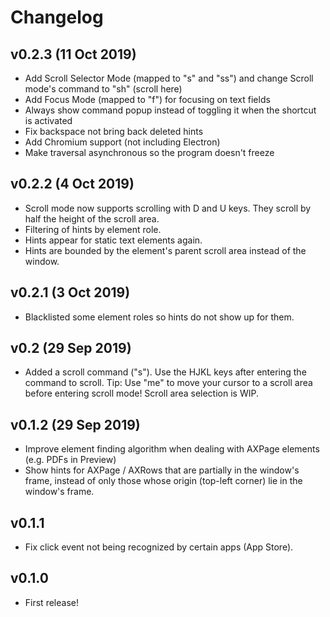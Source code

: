 # Changelog

## v0.2.3 (11 Oct 2019)

- Add Scroll Selector Mode (mapped to "s" and "ss") and change Scroll mode's command to "sh" (scroll here)
- Add Focus Mode (mapped to "f") for focusing on text fields
- Always show command popup instead of toggling it when the shortcut is activated
- Fix backspace not bring back deleted hints
- Add Chromium support (not including Electron)
- Make traversal asynchronous so the program doesn't freeze

## v0.2.2 (4 Oct 2019)

- Scroll mode now supports scrolling with D and U keys. They scroll by half the height of the scroll area.
- Filtering of hints by element role.
- Hints appear for static text elements again.
- Hints are bounded by the element's parent scroll area instead of the window.

## v0.2.1 (3 Oct 2019)

- Blacklisted some element roles so hints do not show up for them.

## v0.2 (29 Sep 2019)

- Added a scroll command ("s"). Use the HJKL keys after entering the command to scroll. Tip: Use "me" to move your cursor to a scroll area before entering scroll mode! Scroll area selection is WIP.

## v0.1.2 (29 Sep 2019)

- Improve element finding algorithm when dealing with AXPage elements (e.g. PDFs in Preview)
- Show hints for AXPage / AXRows that are partially in the window's frame, instead of only those whose origin (top-left corner) lie in the window's frame.

## v0.1.1

- Fix click event not being recognized by certain apps (App Store).

## v0.1.0

- First release!
